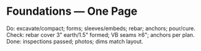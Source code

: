 # Foundations — One Page

Do: excavate/compact; forms; sleeves/embeds; rebar; anchors; pour/cure.
Check: rebar cover 3" earth/1.5" formed; VB seams ≥6"; anchors per plan.
Done: inspections passed; photos; dims match layout.
